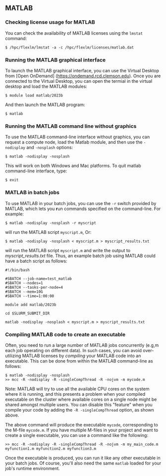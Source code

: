 ## MATLAB



### Checking license usage for MATLAB

You can check the availability of MATLAB licenses
using the `lmstat` command:

~~~
$ /hpc/flexlm/lmstat -a -c /hpc/flexlm/licenses/matlab.dat
~~~

### Running the MATLAB graphical interface

To launch the MATLAB graphical interface, you can use the Virtual Desktop from [Open OnDemand] (https://ondemand.rcd.clemson.edu). Once you are connected to the Virtual Desktop, you can open the termial in the virtual desktop and load the MATLAB modules:

~~~
$ module load matlab/2023b
~~~

And then launch the MATLAB program:

~~~
$ matlab
~~~

### Running the MATLAB command line without graphics

To use the MATLAB command-line interface without graphics,
you can request a compute node, load the Matlab module, and then use the `-nodisplay` and `-nosplash` options:

~~~
$ matlab -nodisplay -nosplash
~~~

This will work on both Windows and Mac platforms. To quit matlab command-line interface, type:

~~~
$ exit
~~~

### MATLAB in batch jobs

To use MATLAB in your batch jobs,
you can use the `-r` switch provided by MATLAB,
which lets you **r**un commands specified on the command-line.
For example:

~~~
$ matlab -nodisplay -nosplash -r myscript
~~~

will run the MATLAB script `myscript.m`,
Or:

~~~
$ matlab -nodisplay -nosplash < myscript.m > myscript_results.txt
~~~

will run the MATLAB script `myscript.m` and write the output to *myscript_results.txt* file.
Thus, an example batch job using MATLAB could have
a batch script as follows:

~~~
#!/bin/bash

#SBATCH --job-name=test_matlab
#SBATCH --nodes=1
#SBATCH --tasks-per-node=4
#SBATCH --mem=10G
#SBATCH --time=1:00:00

module add matlab/2023b

cd $SLURM_SUBMIT_DIR

matlab -nodisplay -nosplash < myscript.m > myscript_results.txt
~~~

### Compiling MATLAB code to create an executable

Often, you need to run a large number of MATLAB jobs
concurrently (e.g,m each job operating on different data).
In such cases, you can avoid over-utilizing MATLAB licenses
by *compiling* your MATLAB code into an executable.
This can be done from within the MATLAB command-line as follows:

~~~
$ matlab -nodisplay -nosplash
>> mcc -R -nodisplay -R -singleCompThread -R -nojvm -m mycode.m
~~~

Note: MATLAB will try to use all the available CPU cores
on the system where it is running, and this presents a problem
when your compiled executable on the cluster where available
cores on a single node might be shared amongst multiple users.
You can disable this "feature" when you compile your code by
adding the `-R -singleCompThread` option, as shown above.

The above command will produce the executable `mycode`, corresponding
to the M-file `mycode.m`. If you have multiple M-files in your project
and want to create a single executable, you can use
a command like the following:

~~~
>> mcc -R -nodisplay -R -singleCompThread -R -nojvm -m my_main_code.m myfunction1.m myfunction2.m myfunction3.m
~~~

Once the executable is produced,
you can run it like any other executable in your batch jobs.
Of course, you'll also need the same `matlab` loaded for your job's runtime environment.

